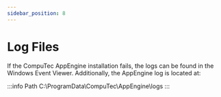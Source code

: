 ```yaml
---
sidebar_position: 8
---
```


# Log Files

If the CompuTec AppEngine installation fails, the logs can be found in the Windows Event Viewer. Additionally, the AppEngine log is located at:

:::info Path
C:\ProgramData\CompuTec\AppEngine\logs
:::


